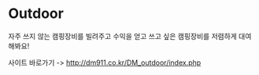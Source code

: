 # Outdoor
자주 쓰지 않는 캠핑장비를 빌려주고 수익을 얻고 쓰고 싶은 캠핑장비를 저렴하게 대여 해봐요!

사이트 바로가기 -> http://dm911.co.kr/DM_outdoor/index.php
